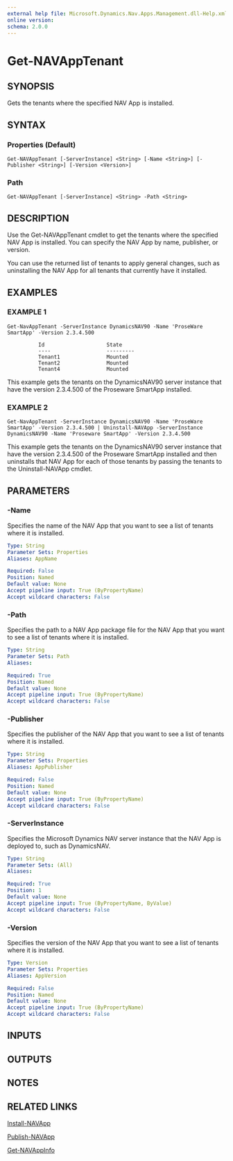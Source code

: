 ```yaml
---
external help file: Microsoft.Dynamics.Nav.Apps.Management.dll-Help.xml
online version:
schema: 2.0.0
---
```


# Get-NAVAppTenant

## SYNOPSIS
Gets the tenants where the specified NAV App is installed.

## SYNTAX

### Properties (Default)
```
Get-NAVAppTenant [-ServerInstance] <String> [-Name <String>] [-Publisher <String>] [-Version <Version>]
```

### Path
```
Get-NAVAppTenant [-ServerInstance] <String> -Path <String>
```

## DESCRIPTION
Use the Get-NAVAppTenant cmdlet to get the tenants where the specified NAV App is installed. You can specify the NAV App by name, publisher, or version.

You can use the returned list of tenants to apply general changes, such as uninstalling the NAV App for all tenants that currently have it installed.

## EXAMPLES

### EXAMPLE 1
```
Get-NavAppTenant -ServerInstance DynamicsNAV90 -Name 'ProseWare SmartApp' -Version 2.3.4.500

          Id                    State
          ----                  ---------
          Tenant1               Mounted
          Tenant2               Mounted
          Tenant4               Mounted
```

This example gets the tenants on the DynamicsNAV90 server instance that have the version 2.3.4.500 of the Proseware SmartApp installed.

### EXAMPLE 2
```
Get-NavAppTenant -ServerInstance DynamicsNAV90 -Name 'ProseWare SmartApp' -Version 2.3.4.500 | Uninstall-NAVApp -ServerInstance DynamicsNAV90 -Name 'Proseware SmartApp' -Version 2.3.4.500
```

This example gets the tenants on the DynamicsNAV90 server instance that have the version 2.3.4.500 of the Proseware SmartApp installed and then uninstalls that NAV App for each of those tenants by passing the tenants to the Uninstall-NAVApp cmdlet.

## PARAMETERS

### -Name
Specifies the name of the NAV App that you want to see a list of tenants where it is installed.

```yaml
Type: String
Parameter Sets: Properties
Aliases: AppName

Required: False
Position: Named
Default value: None
Accept pipeline input: True (ByPropertyName)
Accept wildcard characters: False
```

### -Path
Specifies the path to a NAV App package file for the NAV App that you want to see a list of tenants where it is installed.

```yaml
Type: String
Parameter Sets: Path
Aliases:

Required: True
Position: Named
Default value: None
Accept pipeline input: True (ByPropertyName)
Accept wildcard characters: False
```

### -Publisher
Specifies the publisher of the NAV App that you want to see a list of tenants where it is installed.

```yaml
Type: String
Parameter Sets: Properties
Aliases: AppPublisher

Required: False
Position: Named
Default value: None
Accept pipeline input: True (ByPropertyName)
Accept wildcard characters: False
```

### -ServerInstance
Specifies the Microsoft Dynamics NAV server instance that the NAV App is deployed to, such as DynamicsNAV.

```yaml
Type: String
Parameter Sets: (All)
Aliases:

Required: True
Position: 1
Default value: None
Accept pipeline input: True (ByPropertyName, ByValue)
Accept wildcard characters: False
```

### -Version
Specifies the version of the NAV App that you want to see a list of tenants where it is installed.

```yaml
Type: Version
Parameter Sets: Properties
Aliases: AppVersion

Required: False
Position: Named
Default value: None
Accept pipeline input: True (ByPropertyName)
Accept wildcard characters: False
```

## INPUTS

## OUTPUTS

## NOTES
## RELATED LINKS
[Install-NAVApp](Install-NAVApp.md)  

[Publish-NAVApp](Publish-NAVApp.md)  

[Get-NAVAppInfo](Get-NAVAppInfo.md)  
